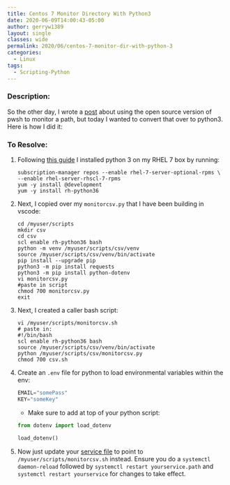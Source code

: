 ```yaml
---
title: Centos 7 Monitor Directory With Python3
date: 2020-06-09T14:00:43-05:00
author: gerryw1389
layout: single
classes: wide
permalink: 2020/06/centos-7-monitor-dir-with-python-3
categories:
  - Linux
tags:
  - Scripting-Python
---
```

<!--more-->

### Description:

So the other day, I wrote a [post](https://automationadmin.com/2020/06/systemd-path-monitor-folder) about using the open source version of pwsh to monitor a path, but today I wanted to convert that over to python3. Here is how I did it:

### To Resolve:

1. Following [this guide](https://developers.redhat.com/blog/2018/08/13/install-python3-rhel/#tldr) I installed python 3 on my RHEL 7 box by running:

   ```shell
   subscription-manager repos --enable rhel-7-server-optional-rpms \
   --enable rhel-server-rhscl-7-rpms
   yum -y install @development
   yum -y install rh-python36
   ```

2. Next, I copied over my `monitorcsv.py` that I have been building in vscode:

   ```shell
   cd /myuser/scripts
   mkdir csv
   cd csv
   scl enable rh-python36 bash
   python -m venv /myuser/scripts/csv/venv
   source /myuser/scripts/csv/venv/bin/activate
   pip install --upgrade pip
   python3 -m pip install requests
   python3 -m pip install python-dotenv
   vi monitorcsv.py
   #paste in script
   chmod 700 monitorcsv.py
   exit
   ```

3. Next, I created a caller bash script:

   ```shell
   vi /myuser/scripts/monitorcsv.sh
   # paste in:
   #!/bin/bash
   scl enable rh-python36 bash
   source /myuser/scripts/csv/venv/bin/activate
   python /myuser/scripts/csv/monitorcsv.py
   chmod 700 csv.sh
   ```

4. Create an `.env` file for python to load environmental variables within the env:

   ```python
   EMAIL="somePass"
   KEY="someKey"
   ```

   - Make sure to add at top of your python script:

   ```python
   from dotenv import load_dotenv

   load_dotenv()
   ```

5. Now just update your [service file](https://automationadmin.com/2020/06/systemd-path-monitor-folder) to point to `/myuser/scripts/monitorcsv.sh` instead. Ensure you do a `systemctl daemon-reload` followed by `systemctl restart yourservice.path` and `systemctl restart yourservice` for changes to take effect.
